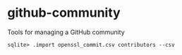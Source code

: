 # github-community

Tools for managing a GitHub community

```
sqlite> .import openssl_commit.csv contributors --csv
```
